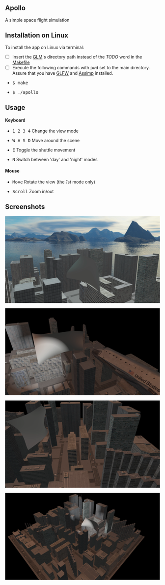 ## Apollo

A simple space flight simulation

## Installation on Linux

To install the app on Linux via terminal:

- [ ] Insert the [GLM](http://glm.g-truc.net/)'s directory path instead of the *TODO* word in the [Makefile](Makefile)
- [ ] Execute the following commands with <kbd>pwd</kbd> set to the main directory. Assure that you have [GLFW](http://www.glfw.org/) and [Assimp](http://assimp.org/) installed.

- <kbd>$ make</kbd>

- <kbd>$ ./apollo</kbd>

## Usage

#### Keyboard

- <kbd>1 2 3 4</kbd> Change the view mode

- <kbd>W A S D</kbd> Move around the scene

- <kbd>E</kbd> Toggle the shuttle movement

- <kbd>N</kbd> Switch between 'day' and 'night' modes

#### Mouse

- <kbd>Move</kbd> Rotate the view (the *1*st mode only)

- <kbd>Scroll</kbd> Zoom in/out

## Screenshots

![Image 0](demo/sc_00.png)

![Image 1](demo/sc_01.png)

![Image 2](demo/sc_02.png)

![Image 3](demo/sc_03.png)